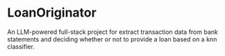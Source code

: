 # LoanOriginator
An LLM-powered full-stack project for extract transaction data from bank statements and deciding whether or not to provide a loan based on a knn classifier.
